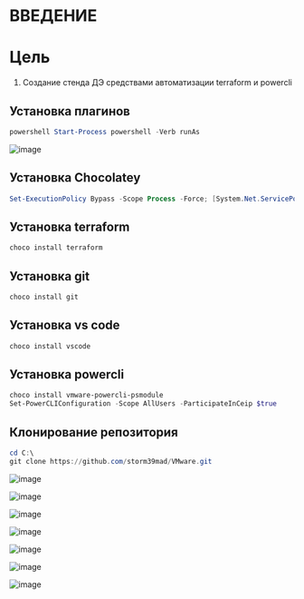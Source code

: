 # ВВЕДЕНИЕ


# Цель
1) Создание стенда ДЭ средствами автоматизации terraform и powercli

## Установка плагинов
```powershell
powershell Start-Process powershell -Verb runAs
```

![image](https://user-images.githubusercontent.com/79700810/154459071-660b7527-0e1c-498b-bcdc-8d4ef30e71de.png)

## Установка Chocolatey 

```powershell
Set-ExecutionPolicy Bypass -Scope Process -Force; [System.Net.ServicePointManager]::SecurityProtocol = [System.Net.ServicePointManager]::SecurityProtocol -bor 3072; iex ((New-Object System.Net.WebClient).DownloadString('https://community.chocolatey.org/install.ps1'))
```
## Установка terraform 
```powershell
choco install terraform
```
## Установка git
```powershell
choco install git
```
## Установка vs code
```powershell
choco install vscode
```
## Установка powercli
```powershell
choco install vmware-powercli-psmodule
Set-PowerCLIConfiguration -Scope AllUsers -ParticipateInCeip $true
```

## Клонирование репозитория
```powershell
cd C:\
git clone https://github.com/storm39mad/VMware.git
```

![image](https://user-images.githubusercontent.com/79700810/154930311-80c168f0-7d4f-4f5b-acde-82524ec16c74.png)



![image](https://user-images.githubusercontent.com/79700810/154930473-924186a0-0eaf-40d0-b1c7-4748714391ed.png)


![image](https://user-images.githubusercontent.com/79700810/154930502-210169b4-7966-472f-b1fd-c545c32a6037.png)


![image](https://user-images.githubusercontent.com/79700810/154930555-beee1aee-9d8c-4b65-886a-f338c6a86f40.png)

![image](https://user-images.githubusercontent.com/79700810/154930669-e5ae9b9b-9d58-4f09-a9c0-73f63465b406.png)


![image](https://user-images.githubusercontent.com/79700810/154931006-b852b787-4a5c-46c5-9b26-3a024924ec78.png)

![image](https://user-images.githubusercontent.com/79700810/154931110-a9b89500-66b0-47d1-8728-1d11505b7778.png)

